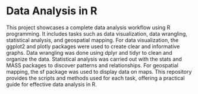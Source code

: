 # Data Analysis in R 
This project showcases a complete data analysis workflow using R programming. It includes tasks such as data visualization, data wrangling, statistical analysis, and geospatial mapping. For data visualization, the ggplot2 and plotly packages were used to create clear and informative graphs. Data wrangling was done using dplyr and tidyr to clean and organize the data. Statistical analysis was carried out with the stats and MASS packages to discover patterns and relationships. For geospatial mapping, the sf package was used to display data on maps. This repository provides the scripts and methods used for each task, offering a practical guide for effective data analysis in R.
